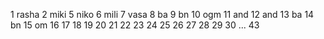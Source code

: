1 rasha
2 miki
5 niko
6 mili
7 vasa
8 ba
9 bn
10 ogm
11 and
12 and
13 ba
14 bn
15 om
16
17
18
19
20
21
22
23
24
25
26
27
28
29
30
...
43